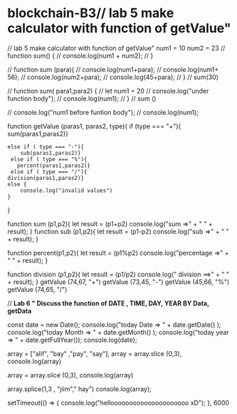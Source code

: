 # blockchain-B3//                  lab 5   make calculator with function of getValue"
//                  lab 5   make calculator with function of getValue"
  num1 = 10
num2 = 23
// function sum() {
//     console.log(num1 + num2);
// }   

// function sum (para){
//     console.log(num1+para);
//     console.log(num1+ 56);
//     console.log(num2+para);
//     console.log(45+para);
// }
// sum(30)    



//  function sum( para1,para2) {
//      let num1 = 20
//          console.log("under function body");
//         console.log(num1);
//      }
//      sum () 

// console.log("num1 before funtion body");
// console.log(num1);

function getValue (paras1, paras2, type){
 if (type === "+"){
     sum(paras1,paras2)}

    else if ( type === "-"){
        sub(paras1,paras2)}
     else if ( type === "%"){
       percent(paras1,paras2)}
     else if ( type === "/"){
    division(paras1,paras2)}
    else {
        console.log("invalid values")
    }
}

function sum (p1,p2){
    let result = (p1+p2)
    console.log("sum  =>" + " " +   result);
}
function sub (p1,p2){
    let result = (p1-p2)
    console.log("sub =>" + " " +  result);
}

function percent(p1,p2){
    let result = (p1%p2)
    console.log("percentage  =>" + " " +  result);
}


function division (p1,p2){
    let result = (p1/p2)
    console.log(" division ==>"  + " " +  result);
}
getValue (74,67, "+")
getValue (73,45, "-")
getValue (45,66, "%")
getValue (74,65, "/")


//             **Lab 6 " Discuss the function of DATE , TIME, DAY, YEAR BY Data, getData**

const date = new Date();
console.log("today Date => "  + date.getDate() );
console.log("today Month => "  + date.getMonth() );
console.log("today year => "  + date.getFullYear());
console.log(date);

array = ["alif", "bay" ,"pay", "say"],
array = array.slice (0,3),
console.log(array)

array = array.slice (0,3),
console.log(array)

array.splice(1,3 , "jiim"," hay")
console.log(array);

setTimeout(() => {
    console.log("hellooooooooooooooooooooo xD");
}, 6000

